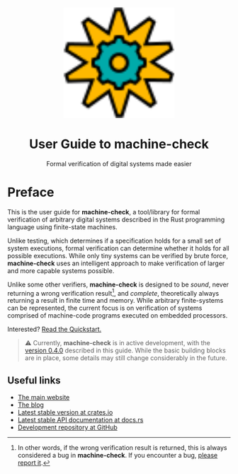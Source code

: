 <img src="images/logo.svg" width="250" style="margin: 3em; margin-left: auto; margin-right: auto; display:block">
<div style="text-align: center">
<h1>User Guide to machine-check</h1>
Formal verification of digital systems made easier
</div>

# Preface

This is the user guide for **machine-check**, a tool/library for formal verification of arbitrary digital systems described in the Rust programming language using finite-state machines.

Unlike testing, which determines if a specification holds for a small set of system executions, formal verification can determine whether it holds for all possible executions. While only tiny systems can be verified by brute force, **machine-check** uses an intelligent approach to make verification of larger and more capable systems possible.

Unlike some other verifiers, **machine-check** is designed to be *sound*, never returning a wrong verification result[^1], and *complete*, theoretically always returning a result in finite time and memory. While arbitrary finite-systems can be represented, the current focus is on verification of systems comprised of machine-code programs executed on embedded processors.

Interested? [Read the Quickstart.](./machine-check/ch2_quickstart.md)

> &#x26A0;&#xFE0F; Currently, **machine-check** is in active development, with the [version 0.4.0](https://crates.io/crates/machine-check/0.4.0) described in this guide. While the basic building blocks are in place, some details may still change considerably in the future.
>

## Useful links
 - [The main website](https://machine-check.org/)
 - [The blog](https://machine-check.org/blog/)
 - [Latest stable version at crates.io](https://crates.io/crates/machine-check)
 - [Latest stable API documentation at docs.rs](https://docs.rs/machine-check/)
 - [Development repository at GitHub](https://github.com/onderjan/machine-check)

[^1]: In other words, if the wrong verification result is returned, this is always considered a bug in **machine-check**. If you encounter a bug, [please report it](https://github.com/onderjan/machine-check/issues).
